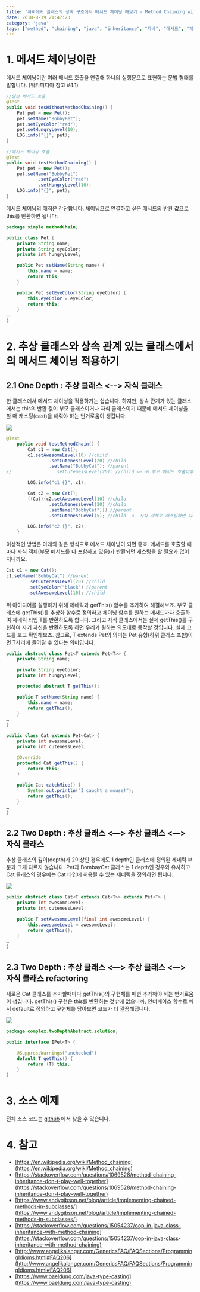 ```yaml
---
title: '자바에서 클래스의 상속 구조에서 메서드 체이닝 해보기 - Method Chaining with Inheritance'
date: 2018-8-19 21:47:23
category: 'java'
tags: ["method", "chaining", "java", "inheritance", "자바", "메서드", "체이닝"]
---
```


# 1. 메서드 체이닝이란

메서드 체이닝이란 여러 메서드 호출을 연결해 하나의 실행문으로 표현하는 문법 형태를 말합니다. (위키피디아 참고 #4.1)

```java
//일반 메서드 호출
@Test
public void tesWithoutMethodChaining() {
    Pet pet = new Pet();
    pet.setName("BobbyPet");
    pet.setEyeColor("red");
    pet.setHungryLevel(10);
    LOG.info("{}", pet);
}

//메서드 체이닝 호출
@Test
public void testMethodChaining() {
    Pet pet = new Pet();
    pet.setName("BobbyPet")
            .setEyeColor("red")
            .setHungryLevel(10);
    LOG.info("{}", pet);
}
```


메서드 체이닝의 매직은 간단합니다. 체이닝으로 연결하고 싶은 메서드의 반환 값으로 this를 반환하면 됩니다.

```java
package simple.methodChain;

public class Pet {
    private String name;
    private String eyeColor;
    private int hungryLevel;

    public Pet setName(String name) {
        this.name = name;
        return this;
    }

    public Pet setEyeColor(String eyeColor) {
        this.eyeColor = eyeColor;
        return this;
    }
….
}
```

# 2. 추상 클래스와 상속 관계 있는 클래스에서의 메서드 체이닝 적용하기

## 2.1 One Depth : 추상 클래스 <--> 자식 클래스

한 클래스에서 메서드 체이닝을 적용하기는 쉽습니다. 하지만, 상속 관계가 있는 클래스에서는 this의 반환 값이 부모 클래스이거나 자식 클래스이기 때문에 메서드 체이닝을 할 때 캐스팅(cast)을 해줘야 하는 번거로움이 생깁니다.

![](images/20180819/38B73F17-81AE-4A8D-B5D7-B8A3F656D592.png)

```java
@Test
    public void testMethodChain() {
        Cat c1 = new Cat();
        c1.setAwesomeLevel(10) //child
                .setCutenessLevel(20) //child
                .setName("BobbyCat"); //parent
//                .setCutenessLevel(20); //child <— 위 부모 메서드 호출이후 자식 메서드를 호출할수 없음 (반환값이 Pet이기 때문에)

        LOG.info("c1 {}", c1);

        Cat c2 = new Cat();
        ((Cat)(c2.setAwesomeLevel(10) //child
                .setCutenessLevel(20) //child
                .setName("BobbyCat"))) //parent
                .setCutenessLevel(5); //child  <— 자식 객체로 캐스팅하면 다시 자식 메서드를 호출할 수 있지만, 가독성이 많이 떨어진다. 

        LOG.info("c2 {}", c2);
    }
```

이상적인 방법은 아래와 같은 형식으로 메서드 체이닝이 되면 좋죠. 메서드를 호출할 때마다 자식 객체(부모 메서드를 다 포함하고 있음)가 반환되면 캐스팅을 할 필요가 없어지니까요.

```java
Cat c1 = new Cat();
c1.setName("BobbyCat") //parent
        .setCutenessLevel(20) //child
        .setEyeColor("black") //parent
        .setAwesomeLevel(10); //child
```

위 아이디어를 실행하기 위해 제네릭과 getThis() 함수를 추가하여 해결해보죠. 부모 클래스에 getThis()를 추상화 함수로 정의하고 체이닝 함수를 원하는 메서드마다 호출하여 제네릭 타입 T를 반환하도록 합니다. 그리고 자식 클래스에서는 실제 getThis()를 구현하여 자기 자신을 반환하도록 하면 우리가 원하는 의도대로 동작할 것입니다. 실제 코드를 보고 확인해보죠. 참고로, T extends Pet의 의미는 Pet 유형(하위 클래스 포함)이면 T자리에 들어갈 수 있다는 의미입니다. 

```java
public abstract class Pet<T extends Pet<T>> {
    private String name;

    private String eyeColor;
    private int hungryLevel;

    protected abstract T getThis();

    public T setName(String name) {
        this.name = name;
        return getThis();
    }
…
}

public class Cat extends Pet<Cat> {
    private int awesomeLevel;
    private int cutenessLevel;

    @Override
    protected Cat getThis() {
        return this;
    }

    public Cat catchMice() {
        System.out.println("I caught a mouse!");
        return getThis();
    }
…
}
```

## 2.2 Two Depth : 추상 클래스 <—> 추상 클래스 <—> 자식 클래스

추상 클래스의 깊이(depth)가 2이상인 경우에도 1 depth인 클래스에 정의된 제네릭 부분과 크게 다르지 않습니다. Pet과 BombayCat 클래스는 1 depth인 경우와 유사하고 Cat 클래스의 경우에는 Cat 타입에 허용될 수 있는 제네릭을 정의하면 됩니다. 

![](images/20180819/8B6EF924-B152-4371-9F5A-8C584AF6300E.png)

```java
public abstract class Cat<T extends Cat<T>> extends Pet<T> {
    private int awesomeLevel;
    private int cutenessLevel;

    public T setAwesomeLevel(final int awesomeLevel) {
        this.awesomeLevel = awesomeLevel;
        return getThis();
    }
…
}
```

## 2.3 Two Depth : 추상 클래스 <—> 추상 클래스 <—> 자식 클래스 refactoring

새로운 Cat 클래스를 추가할때마다 getThis()의 구현체를 매번 추가해야 하는 번거로움이 생깁니다. getThis() 구현은 this를 반환하는 것밖에 없으니까, 인터페이스 함수로 빼서 default로 정의하고 구현체를 담아보면 코드가 더 깔끔해집니다. 

![](images/20180819/E7359FA9-CE2B-40E5-A5B9-6EC20504CF19.png)

```java
package complex.twoDepthAbstract.solution;

public interface IPet<T> {

    @SuppressWarnings("unchecked")
    default T getThis() {
        return (T) this;
    }
}
```

# 3. 소스 예제

전체 소스 코드는 [github](https://github.com/kenshin579/tutorials-java-examples/tree/master/java-method-chain) 에서 찾을 수 있습니다.

# 4. 참고

- [https://en.wikipedia.org/wiki/Method_chaining](https://en.wikipedia.org/wiki/Method_chaining)
- [https://stackoverflow.com/questions/1069528/method-chaining-inheritance-don-t-play-well-together](https://stackoverflow.com/questions/1069528/method-chaining-inheritance-don-t-play-well-together)
- [https://www.andygibson.net/blog/article/implementing-chained-methods-in-subclasses/](https://www.andygibson.net/blog/article/implementing-chained-methods-in-subclasses/)
- [https://stackoverflow.com/questions/15054237/oop-in-java-class-inheritance-with-method-chaining](https://stackoverflow.com/questions/15054237/oop-in-java-class-inheritance-with-method-chaining)
- [http://www.angelikalanger.com/GenericsFAQ/FAQSections/ProgrammingIdioms.html#FAQ206](http://www.angelikalanger.com/GenericsFAQ/FAQSections/ProgrammingIdioms.html#FAQ206)
- [https://www.baeldung.com/java-type-casting](https://www.baeldung.com/java-type-casting)
